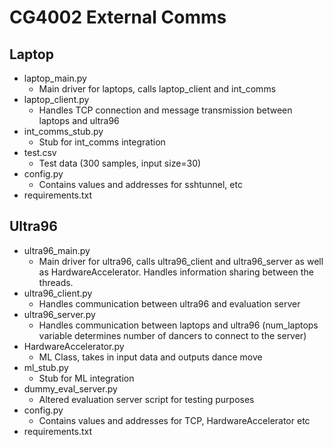 # CG4002 External Comms

## Laptop
- laptop_main.py
  - Main driver for laptops, calls laptop_client and int_comms
- laptop_client.py
  - Handles TCP connection and message transmission between laptops and ultra96
- int_comms_stub.py
  - Stub for int_comms integration
- test.csv
  - Test data (300 samples, input size=30)
- config.py
  - Contains values and addresses for sshtunnel, etc
- requirements.txt

## Ultra96
- ultra96_main.py
  - Main driver for ultra96, calls ultra96_client and ultra96_server as well as HardwareAccelerator. Handles information sharing between the threads.
- ultra96_client.py
  - Handles communication between ultra96 and evaluation server
- ultra96_server.py
  - Handles communication between laptops and ultra96 (num_laptops variable determines number of dancers to connect to the server)
- HardwareAccelerator.py
  - ML Class, takes in input data and outputs dance move
- ml_stub.py
  - Stub for ML integration
- dummy_eval_server.py
  - Altered evaluation server script for testing purposes
- config.py
  - Contains values and addresses for TCP, HardwareAccelerator etc
- requirements.txt
